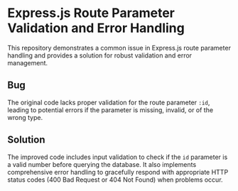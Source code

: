 # Express.js Route Parameter Validation and Error Handling

This repository demonstrates a common issue in Express.js route parameter handling and provides a solution for robust validation and error management.

## Bug

The original code lacks proper validation for the route parameter `:id`, leading to potential errors if the parameter is missing, invalid, or of the wrong type.

## Solution

The improved code includes input validation to check if the `id` parameter is a valid number before querying the database.  It also implements comprehensive error handling to gracefully respond with appropriate HTTP status codes (400 Bad Request or 404 Not Found) when problems occur.